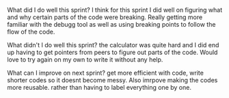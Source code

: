  What did I do well this sprint?
    I think for this sprint I did well on figuring what and why certain parts of the code were breaking. Really getting more familiar with the debugg tool as well as using breaking points to follow the flow of the code. 

 What didn't I do well this sprint?
    the calculator was quite hard and I did end up having to get pointers from peers to figure out parts of the code. Would love to try again on my own to write it without any help. 

 What can I improve on next sprint?
    get more efficient with code, write shorter codes so it doesnt become messy. Also imrpove making the codes more reusable. rather than having to label everything one by one. 
    